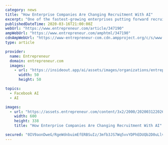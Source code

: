 ```yaml
---
category: news
title: "How Enterprise Companies Are Changing Recruitment With AI"
excerpt: "One of the fastest-growing enterprises putting forward recruitment solutions is Jobpal, a chatbot-software company that can use any of the popular messaging platforms (WhatsApp, LINE, Telegram, Facebook messenger or even SMS) to create software that ensures better customer engagement. The benefits of using AI in this fashion for recruitment are ..."
publishedDateTime: 2020-03-16T21:00:00Z
webUrl: "https://www.entrepreneur.com/article/347190"
ampWebUrl: "https://www.entrepreneur.com/amphtml/347190"
cdnAmpWebUrl: "https://www-entrepreneur-com.cdn.ampproject.org/c/s/www.entrepreneur.com/amphtml/347190"
type: article

provider:
  name: Entrepreneur
  domain: entrepreneur.com
  images:
    - url: "https://insideout.app/ai/assets/images/organizations/entrepreneur.com-50x50.jpg"
      width: 50
      height: 50

topics:
  - Facebook AI
  - AI

images:
  - url: "https://assets.entrepreneur.com/content/3x2/2000/20200312202638-GettyImages-1166135960.jpeg?width=600&crop=16:9"
    width: 600
    height: 338
    title: "How Enterprise Companies Are Changing Recruitment With AI"

secured: "0IV9aonDweG/RgeWdnbuimEfERBSuIz/3mfb3JS7Wq5vvYDPhEDUQb2D0uLlvrCXtLw+/yI+ZHcqAGun2+rWwjj5DWcDSh6e9wlVrZYffewsSyXw3mPTiaXv116Rr/in9ZsAEP+Ja4VRQLpCGSODC5VQOs64d+u+IB7+mnV2mN8HI0BNEdesxYQnuucLo0qlvcK5a8BAydp9TXSqRW9HiF63b156V6JP4UR3SNHTkoN81KkknWn82kcAoArrkFqPjAD5LQzbdOBN7cnzucP61tNWtTIMkKVUOXtE9/nk08Yx+7fZJ6ihDP/20IlbD/266vvXb+PbvL7+l6vzTQhQUykJv39c3avnCdeI8M6E8nD02NLiJR8r1IXOtjBNUtjczjcPCTS6IaMMr0uArKd/rvF+lmOt2XiWkDY+9M2OP0v0REeoNIT23D+sp5NlFjsYOI7p6ZPUHPc6f8A8fqY5gF52Q7lWv/jzqstsyMkZJ8Y=;OxUvTGKXd1XpttKeE3g5Og=="
---
```


